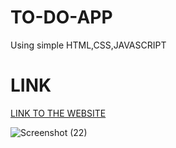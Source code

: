 # TO-DO-APP
Using simple HTML,CSS,JAVASCRIPT

# LINK

[LINK TO THE WEBSITE](https://sanskar153.github.io/TO-DO-APP/)

![Screenshot (22)](https://user-images.githubusercontent.com/79687388/118123318-b344b400-b411-11eb-8b2c-a5f394c7a842.png)

